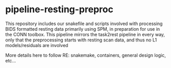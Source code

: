 # pipeline-resting-preproc

This repository includes our snakefile and scripts involved with processing BIDS formatted resting data primarily using SPM, in preparation for use in the CONN toolbox. This pipeline mirrors the task2rest pipeline in every way, only that the preprocessing starts with resting scan data, and thus no L1 models/residuals are involved

More details here to follow RE: snakemake, containers, general design logic, etc...

